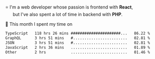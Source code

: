⭐ I'm a web developer whose passion is frontend with <b>React</b>,<br/>
&nbsp; &nbsp; &nbsp; but I've also spent a lot of time in backend with <b>PHP</b>.

📅 This month I spent my time on

<!--START_SECTION:waka-->

```txt
TypeScript   118 hrs 26 mins ######################...   86.22 %
GraphQL      3 hrs 51 mins   #........................   02.81 %
JSON         3 hrs 51 mins   #........................   02.81 %
JavaScript   2 hrs 36 mins   .........................   01.89 %
Other        2 hrs           .........................   01.46 %
```

<!--END_SECTION:waka-->
